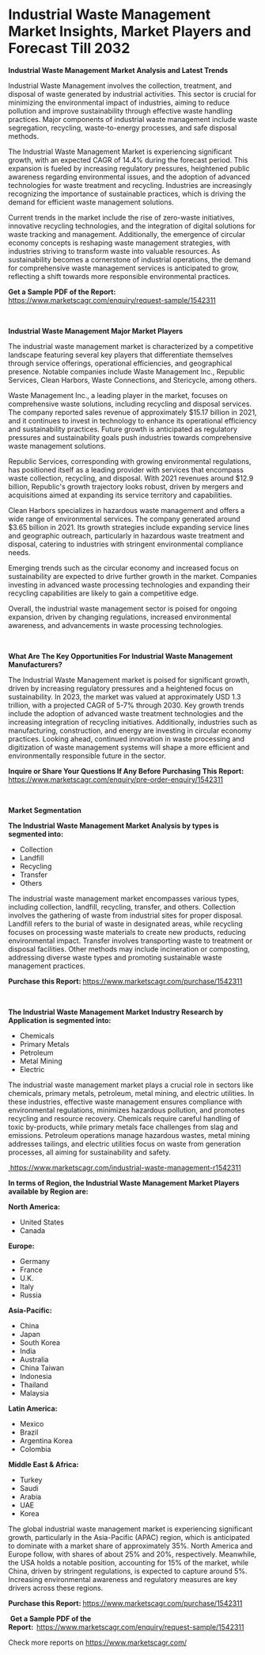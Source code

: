 <p><h1>Industrial Waste Management Market Insights, Market Players and Forecast Till 2032</h1></p><p><strong>Industrial Waste Management Market Analysis and Latest Trends</strong></p>
<p><p>Industrial Waste Management involves the collection, treatment, and disposal of waste generated by industrial activities. This sector is crucial for minimizing the environmental impact of industries, aiming to reduce pollution and improve sustainability through effective waste handling practices. Major components of industrial waste management include waste segregation, recycling, waste-to-energy processes, and safe disposal methods.</p><p>The Industrial Waste Management Market is experiencing significant growth, with an expected CAGR of 14.4% during the forecast period. This expansion is fueled by increasing regulatory pressures, heightened public awareness regarding environmental issues, and the adoption of advanced technologies for waste treatment and recycling. Industries are increasingly recognizing the importance of sustainable practices, which is driving the demand for efficient waste management solutions.</p><p>Current trends in the market include the rise of zero-waste initiatives, innovative recycling technologies, and the integration of digital solutions for waste tracking and management. Additionally, the emergence of circular economy concepts is reshaping waste management strategies, with industries striving to transform waste into valuable resources. As sustainability becomes a cornerstone of industrial operations, the demand for comprehensive waste management services is anticipated to grow, reflecting a shift towards more responsible environmental practices.</p></p>
<p><strong>Get a Sample PDF of the Report:&nbsp;</strong> <a href="https://www.marketscagr.com/enquiry/request-sample/1542311?utm_campaign=3555&utm_medium=2&utm_source=Github&utm_content=ia&utm_term=31032025&utm_id=industrial-waste-management">https://www.marketscagr.com/enquiry/request-sample/1542311</a></p>
<p>&nbsp;</p>
<p><strong>Industrial Waste Management Major Market Players</strong></p>
<p><p>The industrial waste management market is characterized by a competitive landscape featuring several key players that differentiate themselves through service offerings, operational efficiencies, and geographical presence. Notable companies include Waste Management Inc., Republic Services, Clean Harbors, Waste Connections, and Stericycle, among others.</p><p>Waste Management Inc., a leading player in the market, focuses on comprehensive waste solutions, including recycling and disposal services. The company reported sales revenue of approximately $15.17 billion in 2021, and it continues to invest in technology to enhance its operational efficiency and sustainability practices. Future growth is anticipated as regulatory pressures and sustainability goals push industries towards comprehensive waste management solutions.</p><p>Republic Services, corresponding with growing environmental regulations, has positioned itself as a leading provider with services that encompass waste collection, recycling, and disposal. With 2021 revenues around $12.9 billion, Republic's growth trajectory looks robust, driven by mergers and acquisitions aimed at expanding its service territory and capabilities.</p><p>Clean Harbors specializes in hazardous waste management and offers a wide range of environmental services. The company generated around $3.65 billion in 2021. Its growth strategies include expanding service lines and geographic outreach, particularly in hazardous waste treatment and disposal, catering to industries with stringent environmental compliance needs.</p><p>Emerging trends such as the circular economy and increased focus on sustainability are expected to drive further growth in the market. Companies investing in advanced waste processing technologies and expanding their recycling capabilities are likely to gain a competitive edge. </p><p>Overall, the industrial waste management sector is poised for ongoing expansion, driven by changing regulations, increased environmental awareness, and advancements in waste processing technologies.</p></p>
<p>&nbsp;</p>
<p><strong>What Are The Key Opportunities For Industrial Waste Management Manufacturers?</strong></p>
<p><p>The Industrial Waste Management market is poised for significant growth, driven by increasing regulatory pressures and a heightened focus on sustainability. In 2023, the market was valued at approximately USD 1.3 trillion, with a projected CAGR of 5-7% through 2030. Key growth trends include the adoption of advanced waste treatment technologies and the increasing integration of recycling initiatives. Additionally, industries such as manufacturing, construction, and energy are investing in circular economy practices. Looking ahead, continued innovation in waste processing and digitization of waste management systems will shape a more efficient and environmentally responsible future in the sector.</p></p>
<p><strong>Inquire or Share Your Questions If Any Before Purchasing This Report:</strong> <a href="https://www.marketscagr.com/enquiry/pre-order-enquiry/1542311?utm_campaign=3555&utm_medium=2&utm_source=Github&utm_content=ia&utm_term=31032025&utm_id=industrial-waste-management">https://www.marketscagr.com/enquiry/pre-order-enquiry/1542311</a></p>
<p>&nbsp;</p>
<p><strong>Market Segmentation</strong></p>
<p><strong>The Industrial Waste Management Market Analysis by types is segmented into:</strong></p>
<p><ul><li>Collection</li><li>Landfill</li><li>Recycling</li><li>Transfer</li><li>Others</li></ul></p>
<p><p>The industrial waste management market encompasses various types, including collection, landfill, recycling, transfer, and others. Collection involves the gathering of waste from industrial sites for proper disposal. Landfill refers to the burial of waste in designated areas, while recycling focuses on processing waste materials to create new products, reducing environmental impact. Transfer involves transporting waste to treatment or disposal facilities. Other methods may include incineration or composting, addressing diverse waste types and promoting sustainable waste management practices.</p></p>
<p><strong>Purchase this Report:&nbsp;</strong><a href="https://www.marketscagr.com/purchase/1542311?utm_campaign=3555&utm_medium=2&utm_source=Github&utm_content=ia&utm_term=31032025&utm_id=industrial-waste-management">https://www.marketscagr.com/purchase/1542311</a></p>
<p>&nbsp;</p>
<p><strong>The Industrial Waste Management Market Industry Research by Application is segmented into:</strong></p>
<p><ul><li>Chemicals</li><li>Primary Metals</li><li>Petroleum</li><li>Metal Mining</li><li>Electric</li></ul></p>
<p><p>The industrial waste management market plays a crucial role in sectors like chemicals, primary metals, petroleum, metal mining, and electric utilities. In these industries, effective waste management ensures compliance with environmental regulations, minimizes hazardous pollution, and promotes recycling and resource recovery. Chemicals require careful handling of toxic by-products, while primary metals face challenges from slag and emissions. Petroleum operations manage hazardous wastes, metal mining addresses tailings, and electric utilities focus on waste from generation processes, all aiming for sustainability and safety.</p></p>
<p><a href="https://www.marketscagr.com/industrial-waste-management-r1542311?utm_campaign=3555&utm_medium=2&utm_source=Github&utm_content=ia&utm_term=31032025&utm_id=industrial-waste-management">&nbsp;https://www.marketscagr.com/industrial-waste-management-r1542311</a></p>
<p><strong>In terms of Region, the Industrial Waste Management Market Players available by Region are:</strong></p>
<p>
    <p> <strong> North America: </strong>
        <ul>
            <li>United States</li>
            <li>Canada</li>
        </ul>
        </p> 
    <p> <strong> Europe: </strong>
        <ul>
            <li>Germany</li>
            <li>France</li>
            <li>U.K.</li>
            <li>Italy</li>
            <li>Russia</li>
        </ul>
        </p> 
    <p> <strong> Asia-Pacific: </strong>
        <ul>
            <li>China</li>
            <li>Japan</li>
            <li>South Korea</li>
            <li>India</li>
            <li>Australia</li>
            <li>China Taiwan</li>
            <li>Indonesia</li>
            <li>Thailand</li>
            <li>Malaysia</li>
        </ul>
        </p> 
    <p> <strong> Latin America: </strong>
        <ul>
            <li>Mexico</li>
            <li>Brazil</li>
            <li>Argentina Korea</li>
            <li>Colombia</li>
        </ul>
        </p> 
    <p> <strong> Middle East & Africa: </strong>
        <ul>
            <li>Turkey</li>
            <li>Saudi</li>
            <li>Arabia</li>
            <li>UAE</li>
            <li>Korea</li>
        </ul>
    </p>
    </p>
<p><p>The global industrial waste management market is experiencing significant growth, particularly in the Asia-Pacific (APAC) region, which is anticipated to dominate with a market share of approximately 35%. North America and Europe follow, with shares of about 25% and 20%, respectively. Meanwhile, the USA holds a notable position, accounting for 15% of the market, while China, driven by stringent regulations, is expected to capture around 5%. Increasing environmental awareness and regulatory measures are key drivers across these regions.</p></p>
<p><strong>Purchase this Report: </strong><a href="https://www.marketscagr.com/purchase/1542311?utm_campaign=3555&utm_medium=2&utm_source=Github&utm_content=ia&utm_term=31032025&utm_id=industrial-waste-management">https://www.marketscagr.com/purchase/1542311</a></p>
<p>&nbsp;<strong>Get a Sample PDF of the Report:&nbsp;&nbsp;</strong><a href="https://www.marketscagr.com/enquiry/request-sample/1542311?utm_campaign=3555&utm_medium=2&utm_source=Github&utm_content=ia&utm_term=31032025&utm_id=industrial-waste-management">https://www.marketscagr.com/enquiry/request-sample/1542311</a></p>
<p><strong></strong></p>
<p>Check more reports on <a href="https://www.marketscagr.com/?utm_campaign=3555&utm_medium=2&utm_source=Github&utm_content=ia&utm_term=31032025&utm_id=industrial-waste-management">https://www.marketscagr.com/</a></p>